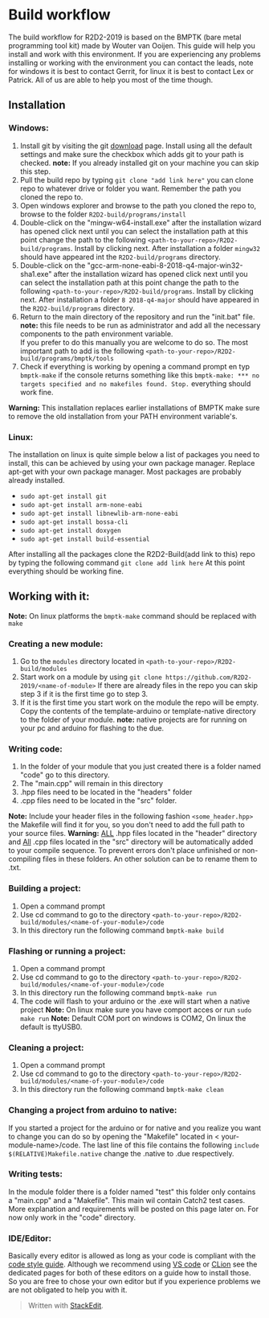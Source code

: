 
# Build workflow
The build workflow for R2D2-2019 is based on the BMPTK (bare metal programming tool kit) made by Wouter van Ooijen. This guide will help you install and work with this environment. If you are experiencing any problems installing or working with the environment you can contact the leads, note for windows it is best to contact Gerrit, for linux it is best to contact Lex or Patrick. All of us are able to help you most of the time though.  

## Installation
 
 ### Windows:

 1. Install git by visiting the git [download](https://git-scm.com/download/win) page.  Install using all the default settings and make sure the checkbox which adds git to your path is checked. **note:** If you already installed git on your machine you can skip this step.
 2. Pull the build repo by typing `git clone "add link here"` you can clone repo to whatever drive or folder you want. Remember the path you cloned the repo to.
 3. Open windows explorer and browse to the path you cloned the repo to, browse to the folder `R2D2-build/programs/install`
 4. Double-click on the "mingw-w64-install.exe" after the installation wizard has opened click next until you can select the installation path at this point change the path to the following `<path-to-your-repo>/R2D2-build/programs`. Install by clicking next. After installation a folder `mingw32` should have appeared int the `R2D2-build/programs` directory.
 5.  Double-click on the "gcc-arm-none-eabi-8-2018-q4-major-win32-sha1.exe" after the installation wizard has opened click next until you can select the installation path at this point change the path to the following `<path-to-your-repo>/R2D2-build/programs`. Install by clicking next. After installation a folder `8 2018-q4-major` should have appeared in the `R2D2-build/programs` directory.
 6. Return to the main directory of the repository and run the "init.bat" file. **note:** this file needs to be run as administrator and add all the necessary components to the path environment variable.<br> If you prefer to do this manually you are welcome to do so. The most important path to add is the following `<path-to-your-repo>/R2D2-build/programs/bmptk/tools`
 7. Check if everything is working by opening a command prompt en typ `bmptk-make` if the console returns something like this `bmptk-make: *** no targets specified and no makefiles found. Stop.` everything should work fine.

**Warning:** This installation replaces earlier installations of BMPTK make sure to remove the old installation from your PATH environment variable's.  

### Linux:
The installation on linux is quite simple below a list of packages you need to install, this can be achieved by using your own package manager. Replace apt-get with your own package manager. Most packages are probably already installed.

-   `sudo apt-get install git`
-   `sudo apt-get install arm-none-eabi`
-  `sudo apt-get install libnewlib-arm-none-eabi`
-   `sudo apt-get install bossa-cli`
-   `sudo apt-get install doxygen`
-   `sudo apt-get install build-essential`

After installing all the packages clone the R2D2-Build(add link to this) repo by typing the following command `git clone add link here`
At this point everything should be working fine.

## Working with it:

**Note:** On linux platforms the `bmptk-make` command should be replaced with `make`

### Creating a new module:
1. Go to the `modules` directory located in `<path-to-your-repo>/R2D2-build/modules`
2. Start work on a module by using `git clone https://github.com/R2D2-2019/<name-of-module>` If there are already files in the repo you can skip step 3 if it is the first time go to step 3.
3. If it is the first time you start work on the module the repo will be empty. Copy the contents of the template-arduino or template-native directory to the folder of your module. **note:** native projects are for running on your pc and arduino for flashing to the due.

### Writing code:

 1. In the folder of your module that you just created there is a folder named "code" go to this directory.
 2. The "main.cpp" will remain in this directory
 3. .hpp files need to be located in the "headers" folder
 4. .cpp files need to be located in the "src" folder.

**Note:** Include your header files in the following fashion `<some_header.hpp>` the Makefile will find it for you, so you don't need to add the full path to your source files.
**Warning:** <u>ALL</u> .hpp files located in the "header" directory and <u>All</u> .cpp files located in the "src" directory will be automatically added to your compile sequence. To prevent errors don't place unfinished or non-compiling files in these folders. An other solution can be to rename them to .txt.

### Building a project:

 1. Open a command prompt 
 2. Use cd command to go to the directory `<path-to-your-repo>/R2D2-build/modules/<name-of-your-module>/code`
 3. In this directory run the following command `bmptk-make build`

 ### Flashing or running a project:

 1. Open a command prompt 
 2. Use cd command to go to the directory `<path-to-your-repo>/R2D2-build/modules/<name-of-your-module>/code`
 3. In this directory run the following command `bmptk-make run`
 4. The code will flash to your arduino or the .exe will start when a native project
**Note:** On linux make sure you have comport acces or run `sudo make run`
**Note:** Default COM port on windows is COM2, On linux the default is ttyUSB0.

### Cleaning a project:
 1. Open a command prompt 
 2. Use cd command to go to the directory `<path-to-your-repo>/R2D2-build/modules/<name-of-your-module>/code`
 3. In this directory run the following command `bmptk-make clean`

### Changing a project from arduino to native:
If you started a project for the arduino or for native and you realize you want to change you can do so by opening the "Makefile" located in < your-module-name>/code. The last line of this file contains the following `include $(RELATIVE)Makefile.native` change the .native to .due respectively.

### Writing tests:
In the module folder there is a folder named "test" this folder only contains a "main.cpp" and a "Makefile". This main wil contain Catch2 test cases. More explanation and requirements will be posted on this page later on. For now only work in the "code" directory.

### IDE/Editor:
Basically every editor is allowed as long as your code is compliant with the [code style guide](https://github.com/R2D2-2019/R2D2-2019/wiki/Style-Guide). Although we recommend using  [VS code](https://github.com/R2D2-2019/R2D2-2019/wiki/VS-Code) or [CLion](https://github.com/R2D2-2019/R2D2-2019/wiki/CLion) see the dedicated pages for both of these editors on a guide how to install those. So you are free to chose your own editor but if you experience problems we are not obligated to help you with it.



> Written with [StackEdit](https://stackedit.io/).
